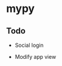 # mypy

## Todo

- Social login

- Modify app view

<!-- - Text file output of md and txt and Image outpout -->

<!-- - More specific tutorial -->

<!-- - Ban os, sys, subprocess, pathlib, tempfile module -->

<!-- - Static file insertion -->
